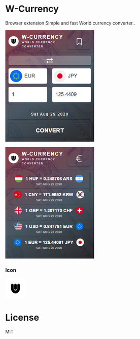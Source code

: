 # W-Currency

Browser extension
Simple and fast World currency converter..

![Capture](capture.png)

![Capture](capture2.png)

### Icon
![icon](public/icons/icon64.png)

# License
MIT

